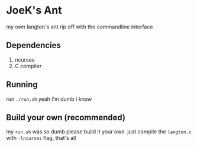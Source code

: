 # JoeK's Ant
my own langton's ant rip off with the commandline interface

## Dependencies
1. ncurses
2. C compiler

## Running
run `./run.sh`
yeah i'm dumb i know

## Build your own (recommended)
my `run.sh` was so dumb please build it your own.
just compile the `langton.c` with `-lncurses` flag, that's all
